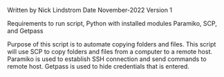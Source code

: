 Written by Nick Lindstrom
Date November-2022
Version 1

Requirements to run script, Python with installed modules Paramiko, SCP, and Getpass

Purpose of this script is to automate copying folders and files.
This script will use SCP to copy folders and files from a computer to a remote host.
Paramiko is used to establish SSH connection and send commands to remote host.
Getpass is used to hide credentials that is entered.
